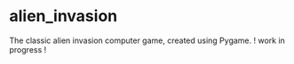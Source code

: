 # alien_invasion
The classic alien invasion computer game, created using Pygame. 
! work in progress !  
